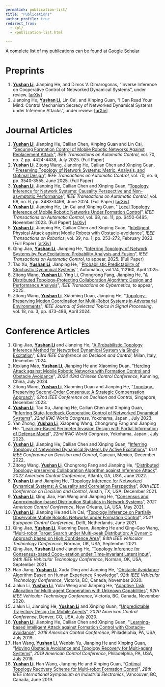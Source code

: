 ```yaml
---
permalink: publication-list/
title: "Publications"
author_profile: true
redirect_from: 
  - /pl/
  - /publication-list.html

---
```


A complete list of my publications can be found at [Google Scholar](https://scholar.google.com/citations?user=yPDjyMoAAAAJ&hl=en&oi=ao)

# Preprints

1. **<u>Yushan Li</u>**, Jianping He, and Dimos V. Dimarogonas, “Inverse Inference on Cooperative Control of Networked Dynamical Systems", under review. [[arXiv](http://arxiv.org/abs/2504.13701)]
2. Jianping He, **<u>Yushan Li</u>**, Lin Cai, and Xinping Guan, “I Can Read Your Mind: Control Mechanism Secrecy of Networked Dynamical Systems under Inference Attacks”, under review. [[arXiv](https://arxiv.org/abs/2205.03556)]

# Journal Articles

1. **<u>Yushan Li</u>**, Jianping He, Cailian Chen, Xinping Guan and Lin Cai, “[Securing Formation Control of Mobile Robotic Networks Against Replacement Attack](https://doi.org/10.1109/TAC.2025.3526002)”, *IEEE Transactions on Automatic Control*, vol. 70, no. 7, pp. 4424-4438, July 2025. (Full Paper)
2. **<u>Yushan Li</u>**, Zitong Wang, Jianping He, Cailian Chen and Xinping Guan, ''[Preserving Topology of Network Systems: Metric, Analysis, and Optimal Design](https://doi.org/10.1109/TAC.2024.3503501)”, *IEEE Transactions on Automatic Control*, vol. 70, no. 6, pp. 3540-3555, June 2025. (Full Paper)
3. **<u>Yushan Li</u>**, Jianping He, Cailian Chen and Xinping Guan, “[Topology Inference for Network Systems: Causality Perspective and Non-asymptotic Performance](https://doi.org/10.1109/TAC.2023.3303816)”, *IEEE Transactions on Automatic Control*, vol. 69, no. 6, pp. 3483-3498, June 2024.  (Full Paper) [[arXiv](https://arxiv.org/abs/2106.01031)]
4. **<u>Yushan Li</u>**, Jianping He, Lin Cai and Xinping Guan, ''[Local Topology Inference of Mobile Robotic Networks Under Formation Control](https://doi.org/10.1109/TAC.2023.3237484)”, *IEEE Transactions on Automatic Control*,  vol. 68, no. 11, pp. 6450-6465, November 2023.  (Full Paper) [[arXiv]](https://arxiv.org/abs/2205.00243)
5. **<u>Yushan Li</u>**, Jianping He, Cailian Chen and Xinping Guan, “[Intelligent Physical Attack against Mobile Robots with Obstacle-avoidance](https://doi.org/10.1109/TRO.2022.3201394)”, *IEEE Transactions on Robotics*, vol. 39, no. 1, pp. 253-272, February 2023.  (Full Paper) [[arXiv](https://arxiv.org/abs/1910.06461)]
6. Qing Jiao, **<u>Yushan Li</u>**, Jianping He, "[Inferring Topology of Network Systems by Few Excitations: Probability Analysis and Fusion](https://doi.org/10.1109/TAC.2025.3599449)", *IEEE Transactions on Automatic Control*, to appear, 2025. (Full Paper)
7. Tao Xu, **<u>Yushan Li</u>**, Jianping He, ''[Probabilistic Predictability of Stochastic Dynamical Systems](https://doi.org/10.1016/j.automatica.2025.112160)'', Automatica, vol.174, 112160, April 2025.
8. Zitong Wang, **<u>Yushan Li</u>**, Ying Li, Chongrong Fang, Jianping He, "[A Distributed Topology-Protecting Collaboration Algorithm: Design and Performance Analysis](https://doi.org/10.1109/TCYB.2025.3536209)", *IEEE Transactions on Cybernetics*, to appear, 2025. 
9. Zitong Wang, **<u>Yushan Li</u>**, Xiaoming Duan, Jianping He, "[Topology-Preserving Motion Coordination for Multi-Robot Systems in Adversarial Environments](https://ieeexplore.ieee.org/abstract/document/10582402/)", *IEEE Journal of Selected Topics in Signal Processing*, vol. 18, no. 3, pp. 473-486, April 2024. 

# Conference Articles 

1. Qing Jiao, **<u>Yushan Li</u>** and Jianping He, "[A Probabilistic Topology Inference Method for Networked Dynamical System via Single Excitation](https://doi.org/10.1109/CDC56724.2024.10886470)", *63rd IEEE Conference on Decision and Control*, Milan, Italy, December 2024. 
2. Kexiang Mao, **<u>Yushan Li</u>**, Jianping He and Xiaoming Duan, "[Herding Attack against Mobile Robotic Networks with Formation Control and Obstacle Avoidance](https://doi.org/10.23919/CCC63176.2024.10662624)", *2024 43rd Chinese Control Conference*, Kunming, China, July 2024.
3. Zitong Wang, **<u>Yushan Li</u>**, Xiaoming Duan and Jianping He, “[Topology-Preserving Second-Order Consensus: A Strategic Compensation Approach](https://doi.org/10.1109/CDC49753.2023.10383971)”, *62nd IEEE Conference on Decision and Control*, Singapore, December 2023.
4. **<u>Yushan Li</u>**, Tao Xu, Jianping He, Cailian Chen and Xinping Guan, “[Inferring State-feedback Cooperative Control of Networked Dynamical Systems](https://doi.org/10.1016/j.ifacol.2023.10.1031)”, *22nd IFAC World Congress*, Yokohama, Japan , July 2023.
5. Yan Zhong, **<u>Yushan Li</u>**, Xiaopeng Wang, Chongrong Fang and Jianping He. "[Learning-Based Perimeter Invasion Design with Partial Information of Defense Model](https://doi.org/10.1016/j.ifacol.2023.10.1774)", *22nd IFAC World Congress*, Yokohama, Japan , July 2023.
6. **<u>Yushan Li</u>**, Jianping He, Cailian Chen and Xinping Guan, “[Inferring Topology of Networked Dynamical Systems by Active Excitations](https://doi.org/10.1109/CDC51059.2022.9992808)”, *61st IEEE Conference on Decision and Control*, Cancun, Mexico, December 2022.  
7. Zitong Wang, **<u>Yushan Li</u>**, Chongrong Fang and Jianping He, “[Distributed Topology-preserving Collaboration Algorithm against Inference Attack](https://doi.org/10.23919/ACC53348.2022.9867356)”, *2022 American Control Conference*, Atlanta, GA, USA, June 2022.
8. **<u>Yushan Li</u>** and Jianping He, “[Topology Inference for Networked Dynamical Systems: A Causality and Correlation Perspective](https://ieeexplore.ieee.org/document/9682968)”, *60th IEEE Conference on Decision and Control*, Austin, TX, USA, December 2021. 
9. **<u>Yushan Li</u>**, Qing Jiao, Han Wang and Jianping He, “[Consensus and Approximation-based Distribution Statistics in Network Systems](https://ieeexplore.ieee.org/document/9483081)”, *2021 American Control Conference*, New Orleans, LA, USA, May 2021. 
10. **<u>Yushan Li</u>**, Jianping He and Lin Cai, “[Topology Inference on Partially Observable Mobile
      Robotic Networks under Formation Control](https://ieeexplore.ieee.org/document/9655038)”, *2021 European Control Conference*, Delft, Netherlands, June 2021. 
11. Qing Jiao, **<u>Yushan Li</u>**, Xiaoming Duan, Jianping He and Qing–Guo Wang, “[Multi-robot Target Search under Multi-peak Distribution: A Dynamic Approach based on High Confidence Area](https://doi.org/10.1109/VTC2021-Fall52928.2021.9625203)”, *94th IEEE Vehicular Technology Conference*, Norman, OK, USA,  September 2021.
12. Qing Jiao, **<u>Yushan Li</u>** and Jianping He, “[Topology Inference for Consensus-based Coop-
    eration under Time-invariant Latent Input](https://doi.org/10.1109/VTC2021-Fall52928.2021.9625259)”, *94th IEEE Vehicular Technology Conference*, Norman, OK, USA,  September 2021.
13. Hao Jiang, **<u>Yushan Li</u>**, Xuda Ding and Jianping He, “[Obstacle Avoidance Algorithm Based on Human Experience Knowledge](https://doi.org/10.1109/VTC2020-Fall49728.2020.9348589)”, *92th IEEE Vehicular Technology Conference*, Victoria, BC, Canada, November 2020.
14. Jialun Li, **<u>Yushan Li</u>**, Yulai Weng and Jianping He, “[Adaptive Task Allocation for Multi-agent Cooperation with Unknown Capabilities](https://doi.org/10.1109/VTC2020-Fall49728.2020.9348860)”, *92th IEEE Vehicular Technology Conference*, Victoria, BC, Canada, November 2020.
15. Jialun Li, Jianping He, **<u>Yushan Li</u>** and Xinping Guan, “[Unpredictable Trajectory Design for Mobile Agents](https://doi.org/10.23919/ACC45564.2020.9147718)”, *2020 American Control Conference*, Denver, CO, USA, July 2020.
16. **<u>Yushan Li</u>**, Jianping He, Cailian Chen and Xinping Guan, ''[Learning-based Intelligent Attack against Formation Control with Obstacle-avoidance](https://ieeexplore.ieee.org/document/8814377)”, *2019 American Control Conference*, Philadelphia, PA, USA, July 2019. 
17. Han Wang, **<u>Yushan Li</u>**, Wenbin Yu, Jianping He and Xinping Guan, “[Moving Obstacle Avoidance and Topology Recovery for Multi-agent Systems](https://doi.org/10.23919/ACC.2019.8814369)”, *2019 American Control Conference*, Philadelphia, PA, USA, July 2019. 
18. **<u>Yushan Li</u>**, Han Wang, Jianping He and Xinping Guan, “[Optimal Topology Recovery Scheme for Multi-robot Formation Control](https://ieeexplore.ieee.org/document/8781433)”, *28th IEEE International Symposium on Industrial Electronics*, Vancouver, BC, Canada, June 2019.

